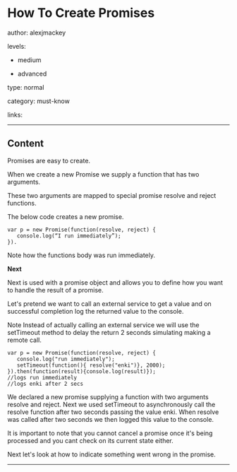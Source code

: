 # How To Create Promises
author: alexjmackey

levels:

  - medium

  - advanced

type: normal

category: must-know

links:

---
## Content

Promises are easy to create. 

When we create a new Promise we supply a function that has two arguments. 

These two arguments are mapped to special promise resolve and reject functions. 

The below code creates a new promise. 

```
var p = new Promise(function(resolve, reject) { 
   console.log(“I run immediately”); 
}).
```

Note how the functions body was run immediately.

**Next**

Next is used with a promise object and allows you to define how you want to handle the result of a promise.

Let's pretend we want to call an external service to get a value and on successful completion log the returned value to the console.
 
Note Instead of actually calling an external service we will use the setTimeout method to delay the return 2 seconds simulating making a remote call.

```
var p = new Promise(function(resolve, reject) { 
   console.log("run immediately"); 
   setTimeout(function(){ resolve("enki")}, 2000);
}).then(function(result){console.log(result)}); 
//logs run immediately
//logs enki after 2 secs
```

We declared a new promise supplying a function with two arguments resolve and reject. Next we used setTimeout to asynchronously call the resolve function after two seconds passing the value enki. When resolve was called after two seconds we then logged this value to the console.

It is important to note that you cannot cancel a promise once it's being processed and you cant check on its current state either.

Next let's look at how to indicate something went wrong in the promise.

---